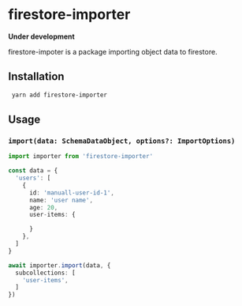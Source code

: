 # firestore-importer

**Under development**

firestore-impoter is a package importing object data to firestore.

## Installation

```sh
 yarn add firestore-importer

```

## Usage


### ```import(data: SchemaDataObject, options?: ImportOptions)```

```ts
import importer from 'firestore-importer'

const data = {
  'users': [
    {
      id: 'manuall-user-id-1',
      name: 'user name',
      age: 20,
      user-items: {

      }
    },
  ]
}

await importer.import(data, {
  subcollections: [
    'user-items',
  ]
})

```
